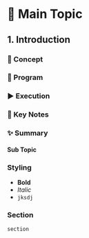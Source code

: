 # 🚀 Main Topic

## 1. Introduction

### 📘 Concept

### 📝 Program

### ▶️ Execution

### 📌 Key Notes

### ✨ Summary

#### Sub Topic

### Styling
 - **Bold**  
 - *Italic*
 - `jksdj`

### Section 
    section

